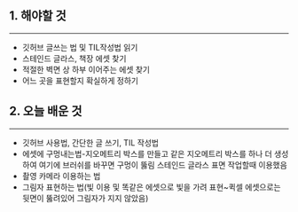 ## 1. 해야할 것
---
- 깃허브 글쓰는 법 및 TIL작성법 읽기
- 스테인드 글라스, 책장 에셋 찾기
- 적절한 벽면 상 하부 이어주는 에셋 찾기
- 어느 곳을 표현할지 확실하게 정하기


## 2. 오늘 배운 것
---
- 깃허브 사용법, 간단한 글 쓰기, TIL 작성법
- 에셋에 구멍내는법-지오메트리 박스를 만들고 같은 지오메트리 박스를 하나 더 생성하여 여기에 브러쉬를 바꾸면 구멍이 뚫림
스테인드 글라스 표면 작업할때 이용했음
- 촬영 카메라 이용하는 법
- 그림자 표현하는 법(빛 이용 및 똑같은 에셋으로 빛을 가려 표현~퀵셀 에셋으로는 뒷면이 뚫려있어 그림자가 지지 않았음)

